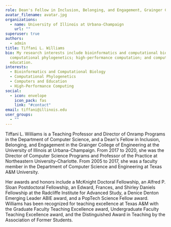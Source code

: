 ```yaml
---
role: Dean's Fellow in Inclusion, Belonging, and Engagement, Grainger College of Engineering; Teaching Professor, Department of Computer Science
avatar_filename: avatar.jpg
organizations:
  - name: University of Illinois at Urbana-Champaign
    url: ""
superuser: true
authors:
  - admin
title: Tiffani L. Williams
bio: My research interests include bioinformatics and computational biology;
  computational phylogenetics; high-performance computation; and computers and
  education.
interests:
  - Bioinformatics and Computational Biology
  - Computational Phylogenetics
  - Computers and Education
  - High-Performance Computing
social:
  - icon: envelope
    icon_pack: fas
    link: "#contact"
email: tiffani@illinois.edu
user_groups:
  - ""
---
```

Tiffani L. Williams is a Teaching Professor and Director of Onramp Programs in the Department of Computer Science, and a Dean's Fellow in Inclusion, Belonging, and Engagement in the Grainger College of Engineering at the University of Illinois at Urbana-Champaign. From 2017 to 2020, she was the Director of Computer Science Programs and Professor of the Practice at Northeastern University-Charlotte. From 2005 to 2017, she was a faculty member in the Department of Computer Science and Engineering at Texas A&M University. 

Her awards and honors include a McKnight Doctoral Fellowship, an Alfred P. Sloan Postdoctoral Fellowship, an Edward, Frances, and Shirley Daniels Fellowship at the Radcliffe Institute for Advanced Study, a Denice Denton Emerging Leader ABIE award, and a PopTech Science Fellow award. Williams has been recognized for teaching excellence at Texas A&M with the Graduate Faculty Teaching Excellence award, Undergraduate Faculty Teaching Excellence award, and the Distinguished Award in Teaching by the Association of Former Students.
